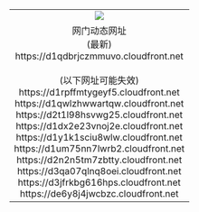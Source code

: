 ﻿<table>
  <tr></tr>
  <tr><td colspan=2 align=center><img src="https://d1qdbrjczmmuvo.cloudfront.net/Up/oGate.jpg" /></td></tr>
  <tr><td colspan=2 align=center>网门动态网址<br/>(最新)
<br>https://d1qdbrjczmmuvo.cloudfront.net
<br/><br/>(以下网址可能失效)
<br>https://d1rpffmtygeyf5.cloudfront.net
<br>https://d1qwlzhwwartqw.cloudfront.net
<br>https://d2t1l98hsvwg25.cloudfront.net
<br>https://d1dx2e23vnoj2e.cloudfront.net
<br>https://d1y1k1sciu8wlw.cloudfront.net
<br>https://d1um75nn7lwrb2.cloudfront.net
<br>https://d2n2n5tm7zbtty.cloudfront.net
<br>https://d3qa07qlnq8oei.cloudfront.net
<br>https://d3jfrkbg616hps.cloudfront.net
<br>https://de6y8j4jwcbzc.cloudfront.net
    </td>
  </tr>
</table>
